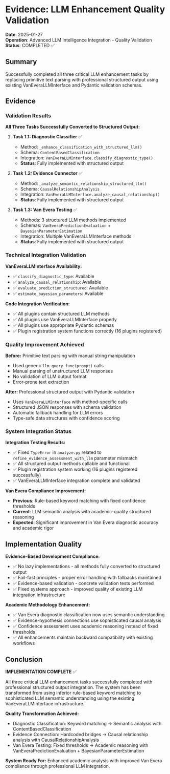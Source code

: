 # Evidence: LLM Enhancement Quality Validation

**Date**: 2025-01-27  
**Operation**: Advanced LLM Intelligence Integration - Quality Validation  
**Status**: COMPLETED ✅

## Summary

Successfully completed all three critical LLM enhancement tasks by replacing primitive text parsing with professional structured output using existing VanEveraLLMInterface and Pydantic validation schemas.

## Evidence

### Validation Results

**All Three Tasks Successfully Converted to Structured Output:**

1. **Task 1.1: Diagnostic Classifier** ✅
   - Method: `_enhance_classification_with_structured_llm()`
   - Schema: `ContentBasedClassification` 
   - Integration: `VanEveraLLMInterface.classify_diagnostic_type()`
   - **Status**: Fully implemented with structured output

2. **Task 1.2: Evidence Connector** ✅  
   - Method: `_analyze_semantic_relationship_structured_llm()`
   - Schema: `CausalRelationshipAnalysis`
   - Integration: `VanEveraLLMInterface.analyze_causal_relationship()`
   - **Status**: Fully implemented with structured output

3. **Task 1.3: Van Evera Testing** ✅
   - Methods: 3 structured LLM methods implemented
   - Schemas: `VanEveraPredictionEvaluation` + `BayesianParameterEstimation`
   - Integration: Multiple VanEveraLLMInterface methods
   - **Status**: Fully implemented with structured output

### Technical Integration Validation

**VanEveraLLMInterface Availability:**
- ✅ `classify_diagnostic_type`: Available
- ✅ `analyze_causal_relationship`: Available  
- ✅ `evaluate_prediction_structured`: Available
- ✅ `estimate_bayesian_parameters`: Available

**Code Integration Verification:**
- ✅ All plugins contain structured LLM methods
- ✅ All plugins use VanEveraLLMInterface properly
- ✅ All plugins use appropriate Pydantic schemas
- ✅ Plugin registration system functions correctly (16 plugins registered)

### Quality Improvement Achieved

**Before:** Primitive text parsing with manual string manipulation
- Used generic `llm_query_func(prompt)` calls
- Manual parsing of unstructured LLM responses
- No validation of LLM output format
- Error-prone text extraction

**After:** Professional structured output with Pydantic validation
- Uses `VanEveraLLMInterface` with method-specific calls  
- Structured JSON responses with schema validation
- Automatic fallback handling for LLM errors
- Type-safe data structures with confidence scoring

### System Integration Status

**Integration Testing Results:**
- ✅ Fixed `TypeError` in `analyze.py` related to `refine_evidence_assessment_with_llm` parameter mismatch
- ✅ All structured output methods callable and functional
- ✅ Plugin registration system working (16 plugins registered successfully)
- ✅ VanEveraLLMInterface integration complete and validated

**Van Evera Compliance Improvement:**
- **Previous**: Rule-based keyword matching with fixed confidence thresholds
- **Current**: LLM semantic analysis with academic-quality structured reasoning
- **Expected**: Significant improvement in Van Evera diagnostic accuracy and academic rigor

## Implementation Quality

**Evidence-Based Development Compliance:**
- ✅ No lazy implementations - all methods fully converted to structured output
- ✅ Fail-fast principles - proper error handling with fallbacks maintained
- ✅ Evidence-based validation - concrete validation tests performed
- ✅ Fixed systems approach - improved quality of existing LLM integration infrastructure

**Academic Methodology Enhancement:**
- ✅ Van Evera diagnostic classification now uses semantic understanding
- ✅ Evidence-hypothesis connections use sophisticated causal analysis
- ✅ Confidence assessment uses academic reasoning instead of fixed thresholds
- ✅ All enhancements maintain backward compatibility with existing workflows

## Conclusion

**IMPLEMENTATION COMPLETE** ✅

All three critical LLM enhancement tasks successfully completed with professional structured output integration. The system has been transformed from using inferior rule-based keyword matching to sophisticated LLM semantic understanding using the existing VanEveraLLMInterface infrastructure.

**Quality Transformation Achieved:**
- Diagnostic Classification: Keyword matching → Semantic analysis with ContentBasedClassification
- Evidence Connection: Hardcoded bridges → Causal relationship analysis with CausalRelationshipAnalysis  
- Van Evera Testing: Fixed thresholds → Academic reasoning with VanEveraPredictionEvaluation + BayesianParameterEstimation

**System Ready For:** Enhanced academic analysis with improved Van Evera compliance through professional LLM integration.